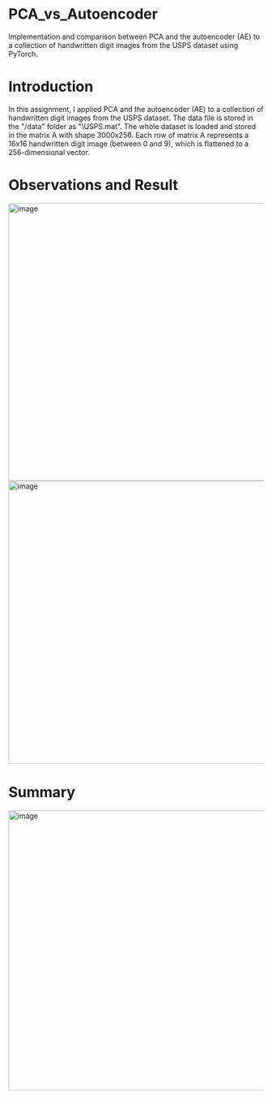 # PCA_vs_Autoencoder
Implementation and comparison between PCA and the autoencoder (AE) to a collection of handwritten digit images from the USPS dataset using PyTorch.

# Introduction
In this assignment, I applied PCA and the autoencoder (AE) to a collection of handwritten digit images from the USPS dataset. The data file is stored in the "/data" folder as "\USPS.mat". The whole dataset is loaded and stored in the matrix A with shape 3000x256. Each row of matrix A represents a 16x16 handwritten digit image (between 0 and 9), which is 
flattened to a 256-dimensional vector.

# Observations and Result
<img width="547" alt="image" src="https://github.com/ashuchauhan171996/PCA_vs_Autoencoder/assets/83955120/b24d6227-ea35-43eb-a229-1a2ac9c11f77">
<img width="558" alt="image" src="https://github.com/ashuchauhan171996/PCA_vs_Autoencoder/assets/83955120/bca3defa-33b6-49fa-9ed1-d5e620c9cdc3">

# Summary

<img width="552" alt="image" src="https://github.com/ashuchauhan171996/PCA_vs_Autoencoder/assets/83955120/a5400f1e-4933-4a9b-a2aa-b64dde24f51e">



